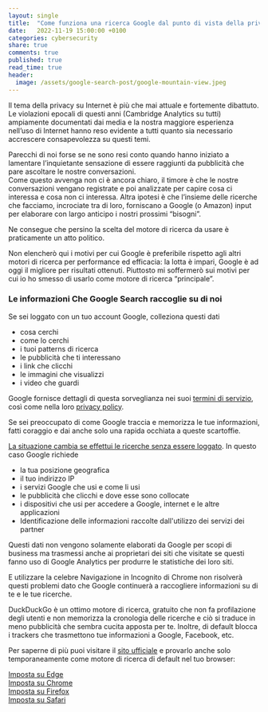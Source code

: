 ```yaml
---
layout: single
title:  "Come funziona una ricerca Google dal punto di vista della privacy"
date:   2022-11-19 15:00:00 +0100
categories: cybersecurity
share: true
comments: true
published: true
read_time: true
header:
  image: /assets/google-search-post/google-mountain-view.jpeg 
---
```


Il tema della privacy su Internet è più che mai attuale e fortemente dibattuto. <!-- todo inserire qualche nota/numero a testimonianza di ciò -->
Le violazioni epocali di questi anni (Cambridge Analytics su tutti) ampiamente documentati dai media e la nostra maggiore esperienza nell’uso di Internet hanno reso evidente a tutti quanto sia necessario accrescere consapevolezza su questi temi.

Parecchi di noi forse se ne sono resi conto quando hanno iniziato a lamentare l’inquietante sensazione di essere raggiunti da pubblicità che pare ascoltare le nostre conversazioni.<br>
Come questo avvenga non ci è ancora chiaro, il timore è che le nostre conversazioni vengano registrate e poi analizzate per capire cosa ci interessa e cosa non ci interessa. 
Altra ipotesi è che l’insieme delle ricerche che facciamo, incrociate tra di loro, forniscano a Google (o Amazon) input per elaborare con largo anticipo i nostri prossimi “bisogni”. 

Ne consegue che persino la scelta del motore di ricerca da usare è praticamente un atto politico.

Non elencherò qui i motivi per cui Google è preferibile rispetto agli altri motori di ricerca per performance ed efficacia: la lotta è impari, Google è ad oggi il migliore per risultati ottenuti.
Piuttosto mi soffermerò sui motivi per cui io ho smesso di usarlo come motore di ricerca “principale”.

### Le informazioni Che Google Search raccoglie su di noi
Se sei loggato con un tuo account Google, colleziona questi dati
* cosa cerchi
* come lo cerchi
* i tuoi patterns di ricerca
* le pubblicità che ti interessano
* i link che clicchi
* le immagini che visualizzi
* i video che guardi

Google fornisce dettagli di questa sorveglianza nei suoi [termini di servizio](https://policies.google.com/terms), così come nella loro [privacy policy](https://policies.google.com/privacy).

Se sei preoccupato di come Google traccia e memorizza le tue informazioni, fatti coraggio e dai anche solo una rapida occhiata a queste scartoffie.


<u>La situazione cambia se effettui le ricerche senza essere loggato</u>. In questo caso Google richiede

* la tua posizione geografica
* il tuo indirizzo IP
* i servizi Google che usi e come li usi
* le pubblicità che clicchi e dove esse sono collocate
* i dispositivi che usi per accedere a Google, internet e le altre applicazioni
* Identificazione delle informazioni raccolte dall'utilizzo dei servizi dei partner
  
Questi dati non vengono solamente elaborati da Google per scopi di business ma trasmessi anche ai proprietari dei siti che visitate se questi fanno uso di Google Analytics per produrre le statistiche dei loro siti.

E utilizzare la celebre Navigazione in Incognito di Chrome non risolverà questi problemi dato che Google continuerà a raccogliere informazioni su di te e le tue ricerche.

DuckDuckGo è un ottimo motore di ricerca, gratuito che non fa profilazione degli utenti e non memorizza la cronologia delle ricerche e ciò si traduce in meno pubblicità che sembra cucita apposta per te. Inoltre, di default blocca i trackers che trasmettono tue informazioni a Google, Facebook, etc.

Per saperne di più puoi visitare il [sito ufficiale][duckduckgo] e provarlo anche solo temporaneamente come motore di ricerca di default nel tuo browser:

[Imposta su Edge][edge]<br>
[Imposta su Chrome][chrome]<br>
[Imposta su Firefox][firefox]<br>
[Imposta su Safari][safari]<br>

[duckduckgo]:[https://duckduckgo.com/spread]
[edge]: https://support.microsoft.com/it-it/microsoft-edge/modificare-il-motore-di-ricerca-predefinito-in-microsoft-edge-cccaf51c-a4df-a43e-8036-d4d2c527a791
[chrome]: https://support.google.com/chrome/answer/95426?hl=it&co=GENIE.Platform%3DDesktop#zippy=
[firefox]: https://support.mozilla.org/it/kb/modificare-impostazioni-predefinite-ricerca-firefox
[safari]: https://support.apple.com/it-ch/guide/safari/sfria1042d31/mac
